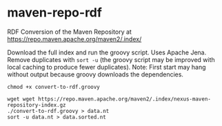 # maven-repo-rdf
RDF Conversion of the Maven Repository at https://repo.maven.apache.org/maven2/.index/

Download the full index and run the groovy script. Uses Apache Jena.
Remove duplicates with `sort -u` (the groovy script may be improved with local caching to produce fewer duplicates).
Note: First start may hang without output because groovy downloads the dependencies.

```
chmod +x convert-to-rdf.groovy
```

```
wget wget https://repo.maven.apache.org/maven2/.index/nexus-maven-repository-index.gz
./convert-to-rdf.groovy > data.nt
sort -u data.nt > data.sorted.nt
```
